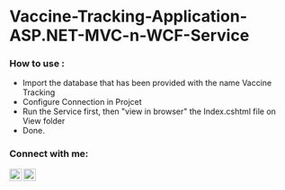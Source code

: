 # Vaccine-Tracking-Application-ASP.NET-MVC-n-WCF-Service

### How to use :

- Import the database that has been provided with the name Vaccine Tracking
- Configure Connection in Projcet
- Run the Service first, then "view in browser" the Index.cshtml file on View folder
- Done.

### Connect with me:

[<img align="left" alt="codeSTACKr | LinkedIn" width="22px" src="https://cdn.jsdelivr.net/npm/simple-icons@v3/icons/linkedin.svg" />][linkedin]
[<img align="left" alt="codeSTACKr | Instagram" width="22px" src="https://cdn.jsdelivr.net/npm/simple-icons@v3/icons/instagram.svg" />][instagram]

<br />

[instagram]: https://instagram.com/evansianipar_
[linkedin]: https://linkedin.com/in/evan-sianipar
